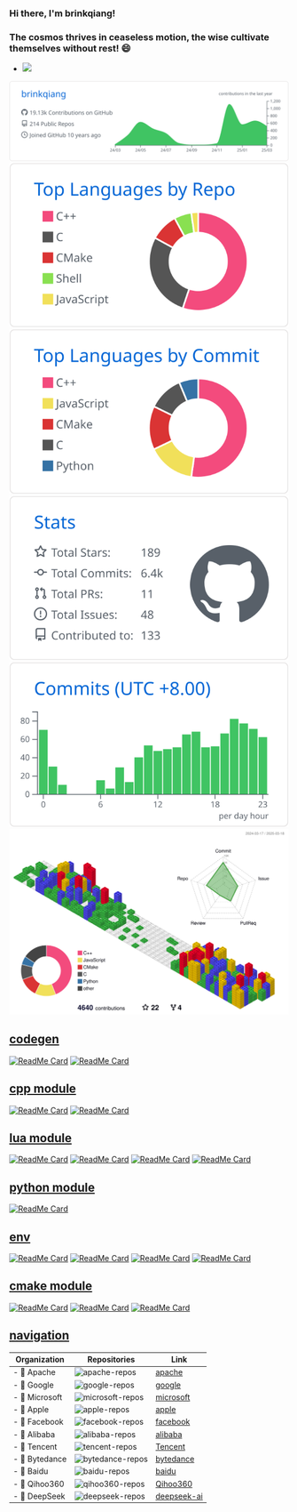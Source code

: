 ### Hi there, I'm brinkqiang! 
### The cosmos thrives in ceaseless motion, the wise cultivate themselves without rest! 😄   

- <a title="Hits" target="_blank" href="https://github.com/brinkqiang/brinkqiang"><img src="https://hits.b3log.org/brinkqiang/brinkqiang.svg"></a>



<!--
**brinkqiang/brinkqiang** is a ✨ _special_ ✨ repository because its `README.md` (this file) appears on your GitHub profile.

Here are some ideas to get you started:

- 🔭 I’m currently working on ...
- 🌱 I’m currently learning ...
- 👯 I’m looking to collaborate on ...
- 🤔 I’m looking for help with ...
- 💬 Ask me about ...
- 📫 How to reach me: ...
- 😄 Pronouns: ...
- ⚡ Fun fact: ...
-->

[![](https://raw.githubusercontent.com/brinkqiang/brinkqiang-env/master/profile-summary-card-output/github/0-profile-details.svg)](https://github.com/brinkqiang/brinkqiang)
[![](https://raw.githubusercontent.com/brinkqiang/brinkqiang-env/master/profile-summary-card-output/github/1-repos-per-language.svg)](https://github.com/brinkqiang/brinkqiang)
[![](https://raw.githubusercontent.com/brinkqiang/brinkqiang-env/master/profile-summary-card-output/github/2-most-commit-language.svg)](https://github.com/brinkqiang/brinkqiang)
[![](https://raw.githubusercontent.com/brinkqiang/brinkqiang-env/master/profile-summary-card-output/github/3-stats.svg)](https://github.com/brinkqiang/brinkqiang) 
[![](https://raw.githubusercontent.com/brinkqiang/brinkqiang-env/master/profile-summary-card-output/github/4-productive-time.svg)](https://github.com/brinkqiang/brinkqiang)
[![](https://raw.githubusercontent.com/brinkqiang/brinkqiang-env/master/profile-3d-contrib/profile-gitblock.svg)](https://github.com/brinkqiang/brinkqiang)

## [codegen](https://github.com/brinkqiang)
[![ReadMe Card](https://github-readme-stats-ten.vercel.app/api/pin/?username=brinkqiang&repo=dmsolpp&count_private=true)](https://github.com/brinkqiang/dmsolpp)
[![ReadMe Card](https://github-readme-stats-ten.vercel.app/api/pin/?username=brinkqiang&repo=dmorm&count_private=true)](https://github.com/brinkqiang/dmorm)

## [cpp module](https://github.com/brinkqiang)
[![ReadMe Card](https://github-readme-stats-ten.vercel.app/api/pin/?username=brinkqiang&repo=dmtimer&count_private=true)](https://github.com/brinkqiang/dmtimer)
[![ReadMe Card](https://github-readme-stats-ten.vercel.app/api/pin/?username=brinkqiang&repo=dmlua&count_private=true)](https://github.com/brinkqiang/dmlua)

## [lua module](https://github.com/brinkqiang)
[![ReadMe Card](https://github-readme-stats-ten.vercel.app/api/pin/?username=brinkqiang&repo=luapb&count_private=true)](https://github.com/brinkqiang/luapb)
[![ReadMe Card](https://github-readme-stats-ten.vercel.app/api/pin/?username=brinkqiang&repo=luatimer&count_private=true)](https://github.com/brinkqiang/luatimer)
[![ReadMe Card](https://github-readme-stats-ten.vercel.app/api/pin/?username=brinkqiang&repo=luacrypto&count_private=true)](https://github.com/brinkqiang/luacrypto)
[![ReadMe Card](https://github-readme-stats-ten.vercel.app/api/pin/?username=brinkqiang&repo=luaftpserver&count_private=true)](https://github.com/brinkqiang/luaftpserver)

## [python module](https://github.com/brinkqiang)
[![ReadMe Card](https://github-readme-stats-ten.vercel.app/api/pin/?username=brinkqiang&repo=pycrypto&count_private=true)](https://github.com/brinkqiang/pycrypto)

## [env](https://github.com/brinkqiang)
[![ReadMe Card](https://github-readme-stats-ten.vercel.app/api/pin/?username=brinkqiang&repo=dmremote_development&count_private=true)](https://github.com/brinkqiang/dmremote_development)
[![ReadMe Card](https://github-readme-stats-ten.vercel.app/api/pin/?username=brinkqiang&repo=vscode-ssh&count_private=true)](https://github.com/brinkqiang/vscode-ssh)
[![ReadMe Card](https://github-readme-stats-ten.vercel.app/api/pin/?username=brinkqiang&repo=dmvcpkg&count_private=true)](https://github.com/brinkqiang/dmvcpkg)
[![ReadMe Card](https://github-readme-stats-ten.vercel.app/api/pin/?username=brinkqiang&repo=dmvscode-cpp&count_private=true)](https://github.com/brinkqiang/dmvscode-cpp)


## [cmake module](https://github.com/brinkqiang)
[![ReadMe Card](https://github-readme-stats-ten.vercel.app/api/pin/?username=brinkqiang&repo=dmopenssl&count_private=true)](https://github.com/brinkqiang/dmopenssl)
[![ReadMe Card](https://github-readme-stats-ten.vercel.app/api/pin/?username=brinkqiang&repo=dmcurl&count_private=true)](https://github.com/brinkqiang/dmcurl)
[![ReadMe Card](https://github-readme-stats-ten.vercel.app/api/pin/?username=brinkqiang&repo=dmcpr&count_private=true)](https://github.com/brinkqiang/dmcpr)

## [navigation](https://github.com/brinkqiang)

| Organization | Repositories | Link |
|------|--------|------|
| - 🚀 Apache | ![apache-repos](https://img.shields.io/badge/dynamic/json?url=https%3A%2F%2Fapi.github.com%2Forgs%2Fapache&query=%24.public_repos&label=%20) | [apache](https://github.com/apache) |
| - 🚀 Google | ![google-repos](https://img.shields.io/badge/dynamic/json?url=https%3A%2F%2Fapi.github.com%2Forgs%2Fgoogle&query=%24.public_repos&label=%20) | [google](https://github.com/google) |
| - 🚀 Microsoft | ![microsoft-repos](https://img.shields.io/badge/dynamic/json?url=https%3A%2F%2Fapi.github.com%2Forgs%2Fmicrosoft&query=%24.public_repos&label=%20) | [microsoft](https://github.com/microsoft) |
| - 🚀 Apple | ![apple-repos](https://img.shields.io/badge/dynamic/json?url=https%3A%2F%2Fapi.github.com%2Forgs%2Fapple&query=%24.public_repos&label=%20) | [apple](https://github.com/apple) |
| - 🚀 Facebook | ![facebook-repos](https://img.shields.io/badge/dynamic/json?url=https%3A%2F%2Fapi.github.com%2Forgs%2Ffacebook&query=%24.public_repos&label=%20) | [facebook](https://github.com/facebook) |
| - 🚀 Alibaba | ![alibaba-repos](https://img.shields.io/badge/dynamic/json?url=https%3A%2F%2Fapi.github.com%2Forgs%2Falibaba&query=%24.public_repos&label=%20) | [alibaba](https://github.com/alibaba) |
| - 🚀 Tencent | ![tencent-repos](https://img.shields.io/badge/dynamic/json?url=https%3A%2F%2Fapi.github.com%2Forgs%2FTencent&query=%24.public_repos&label=%20) | [Tencent](https://github.com/Tencent) |
| - 🚀 Bytedance | ![bytedance-repos](https://img.shields.io/badge/dynamic/json?url=https%3A%2F%2Fapi.github.com%2Forgs%2Fbytedance&query=%24.public_repos&label=%20) | [bytedance](https://github.com/bytedance) |
| - 🚀 Baidu | ![baidu-repos](https://img.shields.io/badge/dynamic/json?url=https%3A%2F%2Fapi.github.com%2Forgs%2Fbaidu&query=%24.public_repos&label=%20) | [baidu](https://github.com/baidu) |
| - 🚀 Qihoo360 | ![qihoo360-repos](https://img.shields.io/badge/dynamic/json?url=https%3A%2F%2Fapi.github.com%2Forgs%2FQihoo360&query=%24.public_repos&label=%20) | [Qihoo360](https://github.com/Qihoo360) |
| - 🚀 DeepSeek | ![deepseek-repos](https://img.shields.io/badge/dynamic/json?url=https%3A%2F%2Fapi.github.com%2Forgs%2Fdeepseek-ai&query=%24.public_repos&label=%20) | [deepseek-ai](https://github.com/deepseek-ai) |

